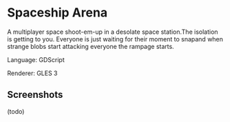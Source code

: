 # Spaceship Arena

A multiplayer space shoot-em-up in a desolate space station.The isolation is getting to you. Everyone is just waiting for their moment to snapand when strange blobs start attacking everyone the rampage starts.

Language: GDScript

Renderer: GLES 3

## Screenshots

(todo)
